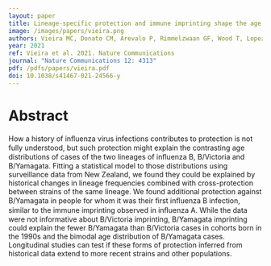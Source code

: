 ```yaml
---
layout: paper
title: Lineage-specific protection and immune imprinting shape the age distributions of influenza B cases
image: /images/papers/vieira.png
authors: Vieira MC, Donato CM, Arevalo P, Rimmelzwaan GF, Wood T, Lopez L, Huang QS, Dhanasekaran V, Koelle K, Cobey S
year: 2021
ref: Vieira et al. 2021. Nature Communications
journal: "Nature Communications 12: 4313"
pdf: /pdfs/papers/vieira.pdf
doi: 10.1038/s41467-021-24566-y
---
```


# Abstract

How a history of inﬂuenza virus infections contributes to protection is not fully understood, but such protection might explain the contrasting age distributions of cases of the two lineages of inﬂuenza B, B/Victoria and B/Yamagata. Fitting a statistical model to those distributions using surveillance data from New Zealand, we found they could be explained by historical changes in lineage frequencies combined with cross-protection between strains of the same lineage. We found additional protection against B/Yamagata in people for whom it was their ﬁrst inﬂuenza B infection, similar to the immune imprinting observed in inﬂuenza A. While the data were not informative about B/Victoria imprinting, B/Yamagata imprinting could explain the fewer B/Yamagata than B/Victoria cases in cohorts born in the 1990s and the bimodal age distribution of B/Yamagata cases. Longitudinal studies can test if these forms of protection inferred from historical data extend to more recent strains and other populations.